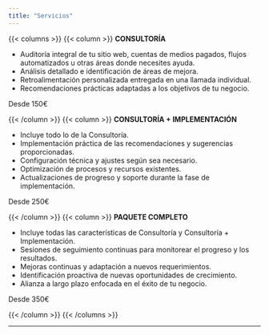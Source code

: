 ```yaml
---
title: "Servicios"
---
```


{{< columns >}}
    {{< column >}}
        <strong>CONSULTORÍA</strong>
        <ul>
            <li>Auditoría integral de tu sitio web, cuentas de medios pagados, flujos automatizados u otras áreas donde necesites ayuda.</li>
            <li>Análisis detallado e identificación de áreas de mejora.</li>
            <li>Retroalimentación personalizada entregada en una llamada individual.</li>
            <li>Recomendaciones prácticas adaptadas a los objetivos de tu negocio.</li>
        </ul>
        <p class="price">Desde 150€</p>
    {{< /column >}}
    {{< column >}}
        <strong>CONSULTORÍA + IMPLEMENTACIÓN</strong>
        <ul>
            <li>Incluye todo lo de la Consultoría.</li>
            <li>Implementación práctica de las recomendaciones y sugerencias proporcionadas.</li>
            <li>Configuración técnica y ajustes según sea necesario.</li>
            <li>Optimización de procesos y recursos existentes.</li>
            <li>Actualizaciones de progreso y soporte durante la fase de implementación.</li>
        </ul>
        <p class="price">Desde 250€</p>
    {{< /column >}}
    {{< column >}}
        <strong>PAQUETE COMPLETO</strong>
        <ul>
            <li>Incluye todas las características de Consultoría y Consultoría + Implementación.</li>
            <li>Sesiones de seguimiento continuas para monitorear el progreso y los resultados.</li>
            <li>Mejoras continuas y adaptación a nuevos requerimientos.</li>
            <li>Identificación proactiva de nuevas oportunidades de crecimiento.</li>
            <li>Alianza a largo plazo enfocada en el éxito de tu negocio.</li>
        </ul>
        <p class="price">Desde 350€</p>
    {{< /column >}}
{{< /columns >}}

---
